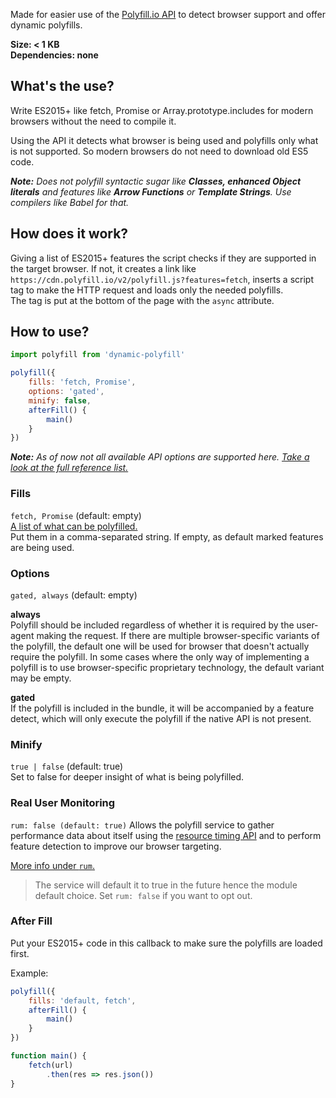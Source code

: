 Made for easier use of the [Polyfill.io API](polyfill.io) to detect browser support and offer dynamic polyfills.

**Size: < 1 KB**  
**Dependencies: none**

## What's the use?
Write ES2015+ like fetch, Promise or Array.prototype.includes for modern browsers without the need to compile it.

Using the API it detects what browser is being used and polyfills only what is not supported. So modern browsers do not need to download old ES5 code.

_**Note:** Does not polyfill syntactic sugar like **Classes, enhanced Object literals** and features like **Arrow Functions** or **Template Strings**. Use compilers like Babel for that._

## How does it work?
Giving a list of ES2015+ features the script checks if they are supported in the target browser. If not, it creates a link like `https://cdn.polyfill.io/v2/polyfill.js?features=fetch`, inserts a script tag to make the HTTP request and loads only the needed polyfills.  
The tag is put at the bottom of the page with the `async` attribute.

## How to use?
```javascript
import polyfill from 'dynamic-polyfill'

polyfill({
    fills: 'fetch, Promise',
    options: 'gated',
    minify: false,
    afterFill() {
        main()
    }
})
```

_**Note:** As of now not all available API options are supported here. [Take a look at the full reference list.](https://polyfill.io/v2/docs/api)_

### Fills
`fetch, Promise` (default: empty)  
[A list of what can be polyfilled.](https://polyfill.io/v2/docs/features/)  
Put them in a comma-separated string.
If empty, as default marked features are being used.

### Options
`gated, always` (default: empty)

**always**  
    Polyfill should be included regardless of whether it is required by the user-agent making the request. If there are multiple browser-specific variants of the polyfill, the default one will be used for browser that doesn't actually require the polyfill. In some cases where the only way of implementing a polyfill is to use browser-specific proprietary technology, the default variant may be empty.

**gated**  
    If the polyfill is included in the bundle, it will be accompanied by a feature detect, which will only execute the polyfill if the native API is not present.

### Minify
`true | false` (default: true)  
Set to false for deeper insight of what is being polyfilled.



### Real User Monitoring
`rum: false (default: true)`
Allows the polyfill service to gather performance data about itself using the [resource timing API](https://developer.mozilla.org/en-US/docs/Web/API/Resource_Timing_API/Using_the_Resource_Timing_API) and to perform feature detection to improve our browser targeting.

[More info under `rum`.](https://polyfill.io/v2/docs/api)


> The service will default it to true in the future hence the module default choice. Set `rum: false` if you want to opt out.


### After Fill
Put your ES2015+ code in this callback to make sure the polyfills are loaded first.

Example:
```javascript
polyfill({
    fills: 'default, fetch',
    afterFill() {
        main()
    }
})

function main() {
    fetch(url)
        .then(res => res.json())
}
```

